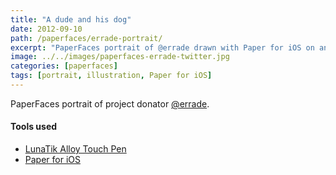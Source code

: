 ```yaml
---
title: "A dude and his dog"
date: 2012-09-10
path: /paperfaces/errade-portrait/
excerpt: "PaperFaces portrait of @errade drawn with Paper for iOS on an iPad."
image: ../../images/paperfaces-errade-twitter.jpg
categories: [paperfaces]
tags: [portrait, illustration, Paper for iOS]
---
```


PaperFaces portrait of project donator [@errade](https://twitter.com/errade).

#### Tools used

- [LunaTik Alloy Touch Pen](https://www.amazon.com/gp/product/B00821TR7G/ref=as_li_ss_tl?ie=UTF8&tag=mademist-20&linkCode=as2&camp=1789&creative=390957&creativeASIN=B00821TR7G)
- [Paper for iOS](https://paper.bywetransfer.com/)
